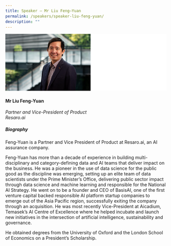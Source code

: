 ```yaml
---
title: Speaker – Mr Liu Feng–Yuan
permalink: /speakers/speaker-liu-feng-yuan/
description: ""
---
```

![](/images/mr%20liu%20feng%20yuan%202.png)

#### **Mr Liu Feng-Yuan**

*Partner and Vice-President of Product <br>Resaro.ai*

##### **Biography**

Feng-Yuan is a Partner and Vice President of Product at Resaro.ai, an AI assurance company.

Feng-Yuan has more than a decade of experience in building multi-disciplinary and category-defining data and AI teams that deliver impact on the business. He was a pioneer in the use of data science for the public good as the discipline was emerging, setting up an elite team of data scientists under the Prime Minister’s Office, delivering public sector impact through data science and machine learning and responsible for the National AI Strategy. He went on to be a founder and CEO of BasisAI, one of the first venture capital backed responsible AI platform startup companies to emerge out of the Asia Pacific region, successfully exiting the company through an acquisition. He was most recently Vice-President at Aicadium, Temasek’s AI Centre of Excellence where he helped incubate and launch new initiatives in the intersection of artificial intelligence, sustainability and governance.   
 
He obtained degrees from the University of Oxford and the London School of Economics on a President’s Scholarship.
